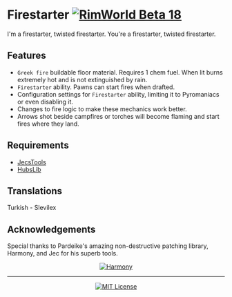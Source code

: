 # Firestarter [![RimWorld Beta 18](https://img.shields.io/badge/RimWorld-Beta%2018-brightgreen.svg)](http://rimworldgame.com/)

I'm a firestarter, twisted firestarter. You're a firestarter, twisted firestarter.

## Features
- `Greek fire` buildable floor material. Requires 1 chem fuel. When lit burns extremely hot and is not extinguished by rain.
- `Firestarter` ability. Pawns can start fires when drafted.
- Configuration settings for `Firestarter` ability, limiting it to Pyromaniacs or even disabling it.
- Changes to fire logic to make these mechanics work better.
- Arrows shot beside campfires or torches will become flaming and start fires where they land.

## Requirements
- [JecsTools](https://github.com/jecrell/JecsTools)
- [HubsLib](https://github.com/UnlimitedHugs/RimworldHugsLib)

## Translations
Turkish - Slevilex

## Acknowledgements

Special thanks to Pardeike's amazing non-destructive patching library, Harmony, and Jec for his superb tools.
<p align="center">
  <a href="https://github.com/pardeike/Harmony">
    <img src="https://s24.postimg.org/58bl1rz39/logo.png" alt="Harmony" />
  </a>
</p>

<hr>

<p align="center">
  <a href="./LICENSE">
    <img src="https://img.shields.io/badge/license-MIT-lightgray.svg?style=flat" alt="MIT License" />
  </a>
</p>